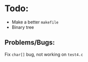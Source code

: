 # Todo:

- Make a better `makefile`
- Binary tree

## Problems/Bugs:

Fix `char[]` bug, not working on `test4.c`
